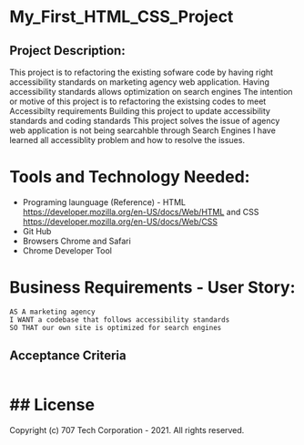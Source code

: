 # My_First_HTML_CSS_Project
## Project Description:
This project is to refactoring the existing sofware code by having right accessibility standards on marketing agency web application.
Having accessibility standards allows optimization on search engines
The intention or motive of this project is to refactoring the existsing codes to meet Accessibilty requirements
Building this project to update accessibility standards and coding standards
This project solves the issue of agency web application is not being searcahble through Search Engines
I have learned all accessiblity problem and how to resolve the issues.

# Tools and Technology Needed:
- Programing launguage (Reference) - HTML https://developer.mozilla.org/en-US/docs/Web/HTML and CSS https://developer.mozilla.org/en-US/docs/Web/CSS
- Git Hub
- Browsers Chrome and Safari
- Chrome Developer Tool

# Business Requirements - User Story:
```
AS A marketing agency
I WANT a codebase that follows accessibility standards
SO THAT our own site is optimized for search engines
```

## Acceptance Criteria
```

```
# ## License
Copyright (c) 707 Tech Corporation - 2021. All rights reserved.
